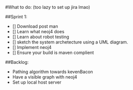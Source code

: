 #What to do: (too lazy to set up jira lmao)

##Sprint 1:
- [] Download post man
- [] Learn what neoj4 does
- [] Learn about robot testing
- [] sketch the system archetecture using a UML diagram.
- [] Implement neoj4
- [] Ensure your build is maven complient

##Backlog:
- Pathing algorithm towards kevenBacon
- Have a visible graph with neoj4
- Set up local host server

